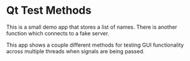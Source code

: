 # Qt Test Methods

This is a small demo app that stores a list of names. There is another function which connects
to a fake server.

This app shows a couple different methods for testing GUI functionality across multiple threads
when signals are being passed.
